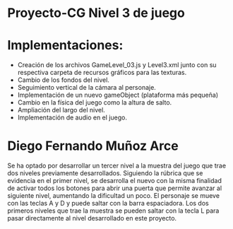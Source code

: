 # Proyecto-CG Nivel 3 de juego
# Implementaciones:
-	Creación de los archivos GameLevel_03.js y Level3.xml junto con su respectiva carpeta de recursos gráficos para las texturas.
-	Cambio de los fondos del nivel.
-	Seguimiento vertical de la cámara al personaje.
-	Implementación de un nuevo gameObject (plataforma más pequeña)
-	Cambio en la física del juego como la altura de salto.
-	Ampliación del largo del nivel.
-	Implementación de audio en el juego.
# Diego Fernando Muñoz Arce
Se ha optado por desarrollar un tercer nivel a la muestra del juego que trae dos niveles previamente desarrollados. Siguiendo la rúbrica que se evidencia en el primer nivel, se desarrolla el nuevo con la misma finalidad de activar todos los botones para abrir una puerta que permite avanzar al siguiente nivel, aumentando la dificultad un poco. El personaje se mueve con las teclas A y D y puede saltar con la barra espaciadora. Los dos primeros niveles que trae la muestra se pueden saltar con la tecla L para pasar directamente al nivel desarrollado en este proyecto.

